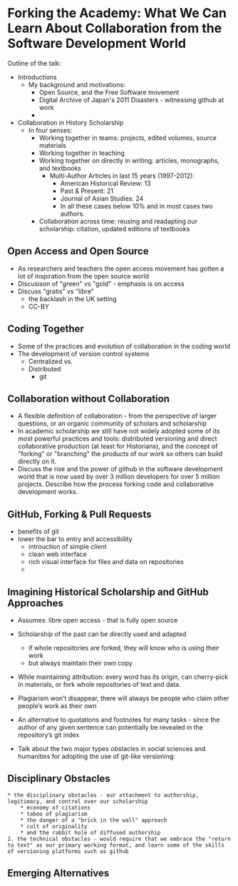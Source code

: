# Forking the Academy: What We Can Learn About Collaboration from the Software Development World

Outline of the talk:

* Introductions
    * My background and motivations:
        * Open Source, and the Free Software movement
        * Digital Archive of Japan's 2011 Disasters - witnessing github at work
        *  
* Collaboration in History Scholarship
    * In four senses:
        * Working together in teams: projects, edited volumes, source materials
        * Working together in teaching
        * Working together on directly in writing: articles, monographs, and textbooks
            * Multi-Author Articles in last 15 years (1997-2012):
                * American Historical Review: 13
                * Past & Present: 21
                * Journal of Asian Studies: 24
                * In all these cases below 10% and in most cases two authors.
        * Collaboration across time: reusing and readapting our scholarship: citation, updated editions of textbooks

## Open Access and Open Source

* As researchers and teachers the open access movement has gotten a lot of inspiration from the open source world
* Discusison of "green" vs "gold" - emphasis is on access
* Discuss "gratis" vs "libre"
    * the backlash in the UK setting
    * CC-BY

## Coding Together

* Some of the practices and evolution of collaboration in the coding world
* The development of version control systems
    * Centralized vs.
    * Distributed
        * git

## Collaboration without Collaboration

* A flexible definition of collaboration - from the perspective of larger questions, or an organic community of scholars and scholarship
* In academic scholarship we still have not widely adopted some of its most powerful practices and tools: distributed versioning and direct collaborative production (at least for Historians), and the concept of "forking" or "branching" the products of our work so others can build directly on it.
* Discuss the rise and the power of github in the software development world that is now used by over 3 million developers for over 5 million projects. Describe how the process forking code and collaborative development works.

## GitHub, Forking & Pull Requests

* benefits of git
* lower the bar to entry and accessibility
    * introuction of simple client
    * clean web interface
    * rich visual interface for files and data on repositories
    * 

## Imagining Historical Scholarship and GitHub Approaches

* Assumes: libre open access - that is fully open source
* Scholarship of the past can be directly used and adapted 
	* if whole repositories are forked, they will know who is using their work
	* but always maintain their own copy
* While maintaining attribution: every word has its origin, can cherry-pick in materials, or fork whole repositories of text and data.
* Plagiarism won’t disappear, there will always be people who claim other people’s work as their own
* An alternative to quotations and footnotes for many tasks - since the author of any given sentence can potentially be revealed in the repository’s git index

* Talk about the two major types obstacles in social sciences and humanities for adopting the use of git-like versioning:

## Disciplinary Obstacles

	* the disciplinary obstacles - our attachment to authorship, legitimacy, and control over our scholarship
        * economy of citations
        * taboo of plagiarism
        * the danger of a "brick in the wall" approach
        * cult of originality
        * and the rabbit hole of diffused authorship
	2. the technical obstacles - would require that we embrace the "return to text" as our primary working format, and learn some of the skills of versioning platforms such as github

## Emerging Alternatives
